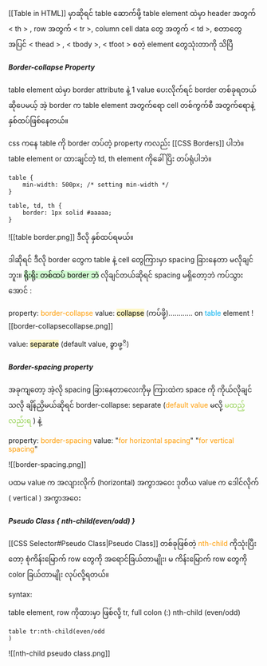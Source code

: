 [[Table in HTML]]
မှာဆိုရင် table ဆောက်ဖို့ table element ထဲမှာ header အတွက် < th > , row အတွက် < tr >, column cell data တွေ အတွက် < td >, စတာတွေအပြင်  < thead > , < tbody >, < tfoot > စတဲ့ element တွေသုံးတာကို သိပြီ

##### Border-collapse Property

table element ထဲမှာ border attribute နဲ့ 1 value ပေးလိုက်ရင် border တစ်ခုရတယ်ဆိုပေမယ့် အဲ့ border က table element အတွက်ရော cell တစ်ကွက်စီ အတွက်ရောနဲ့ နှစ်ထပ်ဖြစ်နေတယ်။

css ကနေ table ကို border တပ်တဲ့ property ကလည်း [[CSS Borders]] ပါဘဲ။ table element or ထားချင်တဲ့ td, th element ကိုခေါ်ပြိး တပ်ရုံပါဘဲ။
```
table {
	min-width: 500px; /* setting min-width */
}

table, td, th {
	border: 1px solid #aaaaa;
}

```

![[table border.png]]
ဒီလို နှစ်ထပ်ရမယ်။

ဒါဆိုရင် ဒီလို border တွေက table နဲ့ cell တွေကြားမှာ spacing ခြားနေတာ မလိုချင်ဘူး။ <mark style="background: #BBFABBA6;">ရိုးရိုး တစ်ထပ် border ဘဲ</mark> လိုချင်တယ်ဆိုရင် spacing မရှိတော့ဘဲ ကပ်သွားအောင် :

property: <span style="color:rgb(255, 155, 0)">border-collapse</span>
value: <mark style="background: #FFF3A3A6;">collapse</mark> (ကပ်ဖို့)............ on <span style="color:rgb(0, 176, 240)">table</span> element
![[border-collapsecollapse.png]]

value: <mark style="background: #FFF3A3A6;">separate</mark> (default value, ခွာဖု့ိ)


##### Border-spacing property

အခုကျတော့ အဲ့လို spacing ခြားနေတာလေးကိုမှ ကြားထဲက space ကို ကိုယ်လိုချင်သလို ချိန်ညှိမယ်ဆိုရင် border-collapse: separate (<span style="color:rgb(255, 155, 0)">default value</span> မလို့ <span style="color:rgb(146, 208, 80)">မထည့်လည်းရ</span> ) နဲ့

property: <span style="color:rgb(255, 155, 0)">border-spacing</span>
value: "<span style="color:rgb(255, 155, 0)">for horizontal spacing</span>" "<span style="color:rgb(255, 155, 0)">for vertical spacing</span>"

![[border-spacing.png]]

ပထမ value က အလျားလိုက် (horizontal) အကွာအဝေး
ဒုတိယ value က ဒေါင်လိုက် ( vertical ) အကွာအဝေး


##### Pseudo Class { nth-child(even/odd) }

[[CSS Selector#Pseudo Class|Pseudo Class]] တစ်ခုဖြစ်တဲ့ <span style="color:rgb(255, 155, 0)">nth-child</span> ကိုသုံးပြီးတော့ စုံကိန်းမြောက် row တွေကို အရောင်ခြယ်တာမျိုး၊ မ ကိန်း‌မြောက် row တွေကို color ခြယ်တာမျိုး လုပ်လို့ရတယ်။

syntax: 

table element, row ကိုထားမှာ ဖြစ်လို့ tr, full colon (:) nth-child (even/odd) 

```
table tr:nth-child(even/odd
)

```

![[nth-child pseudo class.png]]



